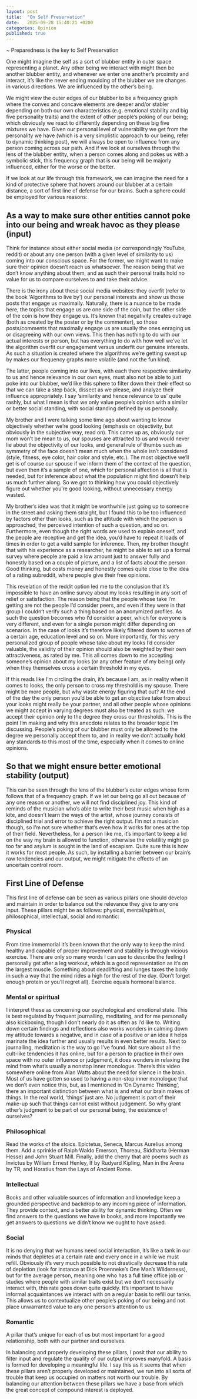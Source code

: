 ```yaml
---
layout: post
title:  "On Self Preservation"
date:   2025-09-28 15:40:21 +0200
categories: Opinion
published: true
---
```

 ~ Preparedness is the key to Self Preservation

One might imagine the self as a sort of blubber entity in outer space representing a planet. Any other being we interact with might then be another blubber entity, and whenever we enter one another’s proximity and interact, it’s like the never ending moulding of the blubber we are changes in various directions. We are influenced by the other’s being. 

We might view the outer edges of our blubber to be a frequency graph where the convex and concave elements are deeper and/or stabler depending on both our own characteristics (e.g. emotional stability and big five personality traits) and the extent of other people’s poking of our being; which obviously we react to differently depending on these big five mixtures we have. Given our personal level of vulnerability we get from the personality we have (which is a very simplistic approach to our being, refer to dynamic thinking post), we will always be open to influence from any person coming across our path. And if we look at ourselves through the lens of the blubber entity, when a person comes along and pokes us with a symbolic stick, this frequency graph that is our being will be majorly influenced, either for the worse or the better. 

If we look at our life through this framework, we can imagine the need for a kind of protective sphere that hovers around our blubber at a certain distance, a sort of first line of defense for our brains. Such a sphere could be employed for various reasons:

## As a way to make sure other entities cannot poke into our being and wreak havoc as they please (input)

Think for instance about either social media (or correspondingly YouTube, reddit) or about any one person (with a given level of similarity to us) coming into our conscious space. For the former, we might want to make sure their opinion doesn’t reach us whatsoever. The reason being that we don’t know anything about them, and as such their personal traits hold no value for us to compare ourselves to and take their advice. 

There is the irony about these social media websites: they overfit (refer to the book ‘Algorithms to live by’) our personal interests and show us those posts that engage us maximally. Naturally, there is a nuance to be made here, the topics that engage us are one side of the coin, but the other side of the coin is how they engage us. It’s known that negativity creates outrage (both as created by the poster or by the commenter), so those posts/comments that maximally engage us are usually the ones enraging us or disagreeing with our own views. This then has nothing to do with our actual interests or person, but has everything to do with how well we’ve let the algorithm overfit our engagement versus underfit our genuine interests. As such a situation is created where the algorithms we’re getting swept up by makes our frequency graphs more volatile (and not the fun kind). 

The latter, people coming into our lives, with each there respective similarity to us and hence relevance in our own eyes, must also not be able to just poke into our blubber, we’d like this sphere to filter down their their effect so that we can take a step back, dissect as we please, and analyze their influence appropriately. I say ‘similarity and hence relevance to us’ quite rashly, but what I mean is that we only value people’s opinion with a similar or better social standing, with social standing defined by us personally. 

My brother and I were talking some time ago about wanting to know objectively whether we’re good looking (emphasis on objectivity, but obviously in the subjective way, read on). This came up as, obviously our mom won’t be mean to us, our spouses are attracted to us and would never lie about the objectivity of our looks, and general rule of thumbs such as symmetry of the face doesn’t mean much when the whole isn’t considered (style, fitness, eye color, hair color and style, etc.). The most objective we’ll get is of course our spouse if we inform them of the context of the question, but even then it’s a sample of one, which for personal affection is all that is needed, but for inference about what the population might find doesn’t help us much further along. So we got to thinking how you could objectively figure out whether you’re good looking, without unnecessary energy wasted. 

My brother’s idea was that it might be worthwhile just going up to someone in the street and asking them straight, but I found this to be too influenced by factors other than looks, such as the attitude with which the person is approached, the perceived intention of such a question, and so on. Furthermore, even though the right words are used to explain oneself, and the people are receptive and get the idea, you’d have to repeat it loads of times in order to get a valid sample for inference. Then, my brother thought that with his experience as a researcher, he might be able to set up a formal survey where people are paid a low amount just to answer fully and honestly based on a couple of picture, and a list of facts about the person. Good thinking, but costs money and honestly comes quite close to the idea of a rating subreddit, where people give their free opinions. 

This revelation of the reddit option led me to the conclusion that it’s impossible to have an online survey about my looks resulting in any sort of relief or satisfaction. The reason being that the people whose take I’m getting are not the people I’d consider peers, and even if they were in that group I couldn’t verify such a thing based on an anonymized profiles. As such the question becomes who I’d consider a peer, which for everyone is very different, and even for a single person might differ depending on scenarios. In the case of looks it’s therefore likely filtered down to women of a certain age, education level and so on. More importantly, for this very personalized group of people whose take about my looks I’d consider valuable, the validity of their opinion should also be weighted by their own attractiveness, as rated by me. This all comes down to me accepting someone’s opinion about my looks (or any other feature of my being) only when they themselves cross a certain threshold in my eyes. 

If this reads like I’m circling the drain, it’s because I am, as in reality when it comes to looks, the only person to cross my threshold is my spouse. There might be more people, but why waste energy figuring that out? At the end of the day the only person you’d be able to get an objective take from about your looks might really be your partner, and all other people whose opinions we might accept in varying degrees must also be treated as such: we accept their opinion only to the degree they cross our thresholds. This is the point I’m making and why this anecdote relates to the broader topic I’m discussing. People’s poking of our blubber must only be allowed to the degree we personally accept them to, and in reality we don’t actually hold any standards to this most of the time, especially when it comes to online opinions.

## So that we might ensure better emotional stability (output)
This can be seen through the lens of the blubber’s outer edges whose form follows that of a frequency graph. If we let our being go all out because of any one reason or another, we will not find disciplined joy. This kind of reminds of the musician who’s able to write their best music when high as a kite, and doesn’t learn the ways of the artist, whose journey consists of disciplined trial and error to achieve the right output. I’m not a musician though, so I’m not sure whether that’s even how it works for ones at the top of their field. Nevertheless, for a person like me, it’s important to keep a lid on the way my brain is allowed to function, otherwise the volatility might go too far and asylum is sought in the land of escapism. Quite sure this is how it works for most people. As such, by installing a barrier between our brain’s raw tendencies and our output, we might mitigate the effects of an uncertain control room.


## First Line of Defense
This first line of defense can be seen as various pillars one should develop and maintain in order to balance out the relevance they give to any one input. These pillars might be as follows: physical, mental/spiritual, philosophical, intellectual, social and romantic: 

### Physical
 From time immemorial it’s been known that the only way to keep the mind healthy and capable of proper improvement and stability is through vicious exercise. There are only so many words I can use to describe the feeling I personally get after a leg workout, which is a good representation as it’s on the largest muscle. Something about deadlifting and lunges taxes the body in such a way that the mind rides a high for the rest of the day. (Don’t forget enough protein or you’ll regret all). Exercise equals hormonal balance.

### Mental or spiritual
 I interpret these as concerning our psychological and emotional state. This is best regulated by frequent journalling, meditating, and for me personally also kickboxing, though I don’t nearly do it as often as I’d like to. Writing down certain findings and reflections also works wonders in calming down my attitude towards a negative, and in case of a positive or an idea it helps marinate the idea further and usually results in even better results. Next to journalling, meditation is the way to go I’ve found. Not sure about all the cult-like tendencies it has online, but for a person to practice in their own space with no outer influence or judgement, it does wonders in relaxing the mind from what’s usually a nonstop inner monologue. There’s this video somewhere online from Alan Watts about the need for silence in the brain. Most of us have gotten so used to having a non-stop inner monologue that we don’t even notice this, but, as I mentioned in ‘On Dynamic Thinking’, there an important distinction between what is and what our brain makes of things. In the real world, ‘things’ just are. No judgement is part of their make-up such that things cannot exist without judgement. So why grant other’s judgment to be part of our personal being, the existence of ourselves?

### Philosophical
 Read the works of the stoics. Epictetus, Seneca, Marcus Aurelius among them. Add a sprinkle of Ralph Waldo Emerson, Thoreau, Siddharta (Herman Hesse) and John Stuart Mill. Finally, add the cherry that are poems such as Invictus by William Ernest Henley, If by Rudyard Kipling, Man in the Arena by TR, and Horatius from the Lays of Ancient Rome.

### Intellectual
 Books and other valuable sources of information and knowledge keep a grounded perspective and backdrop to any incoming piece of information. They provide context, and a better ability for dynamic thinking. Often we find answers to the questions we have in books, and more importantly we get answers to questions we didn’t know we ought to have asked. 

### Social 
 It is no denying that we humans need social interaction, it’s like a tank in our minds that depletes at a certain rate and every once in a while we must refill. Obviously it’s very much possible to not drastically decrease this rate of depletion (look for instance at Dick Proenneke’s One Man’s Wilderness), but for the average person, meaning one who has a full time office job or studies where people with similar traits exist but we don’t necessarily interact with, this rate goes down quite quickly. It’s important to have informal acquaintances we interact with on a regular basis to refill our tanks. This allows us to contextualize other people’s poking of our being and not place unwarranted value to any one person’s attention to us. 

### Romantic
 A pillar that’s unique for each of us but most important for a good relationship, both with our partner and ourselves.


In balancing and properly developing these pillars, I posit that our ability to filter input and regulate the quality of our output improves manyfold. A basis is formed for developing a meaningful life. I say this as it seems that when these pillars aren’t properly developed or maintained, we run into all sorts of trouble that keep us occupied on matters not worth our trouble. By balancing our attention between these pillars we have a base from which the great concept of compound interest is deployed. 